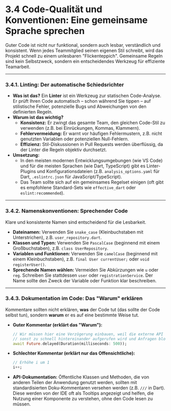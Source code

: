 # 3.4 Code-Qualität und Konventionen: Eine gemeinsame Sprache sprechen

Guter Code ist nicht nur funktional, sondern auch lesbar, verständlich und konsistent. Wenn jedes Teammitglied seinen eigenen Stil schreibt, wird das Projekt schnell zu einem unlesbaren "Flickenteppich". Gemeinsame Regeln sind kein Selbstzweck, sondern ein entscheidendes Werkzeug für effiziente Teamarbeit.

---

### 3.4.1. Linting: Der automatische Schiedsrichter

*   **Was ist das?** Ein **Linter** ist ein Werkzeug zur statischen Code-Analyse. Er prüft Ihren Code automatisch – schon während Sie tippen – auf stilistische Fehler, potenzielle Bugs und Abweichungen von den definierten Regeln.
*   **Warum ist das wichtig?**
    *   **Konsistenz:** Er zwingt das gesamte Team, den gleichen Code-Stil zu verwenden (z.B. bei Einrückungen, Kommas, Klammern).
    *   **Fehlervermeidung:** Er warnt vor häufigen Fehlermustern, z.B. nicht genutzten Variablen oder potenziellen Null-Fehlern.
    *   **Effizienz:** Stil-Diskussionen in Pull Requests werden überflüssig, da der Linter die Regeln objektiv durchsetzt.
*   **Umsetzung:**
    *   In den meisten modernen Entwicklungsumgebungen (wie VS Code) und für die meisten Sprachen (wie Dart, TypeScript) gibt es Linter-Plugins und Konfigurationsdateien (z.B. `analysis_options.yaml` für Dart, `.eslintrc.json` für JavaScript/TypeScript).
    *   Das Team sollte sich auf ein gemeinsames Regelset einigen (oft gibt es empfohlene Standard-Sets wie `effective_dart` oder `eslint:recommended`).

---

### 3.4.2. Namenskonventionen: Sprechender Code

Klare und konsistente Namen sind entscheidend für die Lesbarkeit.

*   **Dateinamen:** Verwenden Sie `snake_case` (Kleinbuchstaben mit Unterstrichen), z.B. `user_repository.dart`.
*   **Klassen und Typen:** Verwenden Sie `PascalCase` (beginnend mit einem Großbuchstaben), z.B. `class UserRepository`.
*   **Variablen und Funktionen:** Verwenden Sie `camelCase` (beginnend mit einem Kleinbuchstaben), z.B. `final User currentUser;` oder `void registerUser()`.
*   **Sprechende Namen wählen:** Vermeiden Sie Abkürzungen wie `u` oder `reg`. Schreiben Sie stattdessen `user` oder `registrationService`. Der Name sollte den Zweck der Variable oder Funktion klar beschreiben.

---

### 3.4.3. Dokumentation im Code: Das "Warum" erklären

Kommentare sollten nicht erklären, **was** der Code tut (das sollte der Code selbst tun), sondern **warum** er es auf eine bestimmte Weise tut.

*   **Guter Kommentar (erklärt das "Warum"):**
    ```dart
    // Wir müssen hier eine Verzögerung einbauen, weil die externe API
    // sonst zu schnell hintereinander aufgerufen wird und Anfragen blockiert.
    await Future.delayed(Duration(milliseconds: 500));
    ```

*   **Schlechter Kommentar (erklärt nur das Offensichtliche):**
    ```dart
    // Erhöhe i um 1
    i++;
    ```

*   **API-Dokumentation:** Öffentliche Klassen und Methoden, die von anderen Teilen der Anwendung genutzt werden, sollten mit standardisierten Doku-Kommentaren versehen werden (z.B. `///` in Dart). Diese werden von der IDE oft als Tooltips angezeigt und helfen, die Nutzung einer Komponente zu verstehen, ohne den Code lesen zu müssen.
